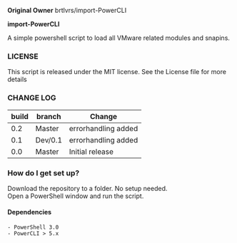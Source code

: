 **Original Owner**
brtlvrs/import-PowerCLI

**import-PowerCLI**

A simple powershell script to load all VMware related modules and snapins.

### LICENSE
This script is released under the MIT license. See the License file for more details

### CHANGE LOG
|build|branch |  Change |
|---|---|---|
|0.2| Master| errorhandling added|
|0.1| Dev/0.1| errorhandling added|
|0.0| Master| Initial release|

### How do I get set up?
Download the repository to a folder. No setup needed.  
Open a PowerShell window and run the script.


#### Dependencies

	- PowerShell 3.0
	- PowerCLI > 5.x
